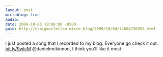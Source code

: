 ```yaml
---
layout: post
microblog: true
audio: 
date: 2009-10-03 19:00:00 -0500
guid: http://craigmcclellan.micro.blog/2009/10/04/t4604756952.html
---
```

I just posted a song that I recorded to my blog.  Everyone go check it out. [bit.ly/9wlcM](http://bit.ly/9wlcM) @danielmckinnon, I think you'll like it most
